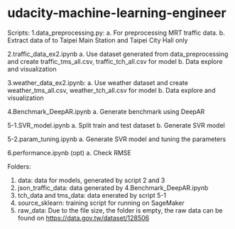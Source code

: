 # udacity-machine-learning-engineer


Scripts:
1.data_preprocessing.py:
  a. For preprocessing MRT traffic data.
  b. Extract data of to Taipei Main Station and Taipei City Hall only

2.traffic_data_ex2.ipynb
  a. Use dataset generated from data_preprocessing
     and create traffic_tms_all.csv, traffic_tch_all.csv for model
  b. Data explore and visualization

3.weather_data_ex2.ipynb:
  a. Use weather dataset
     and create weather_tms_all.csv, weather_tch_all.csv for model
  b. Data explore and visualization

4.Benchmark_DeepAR.ipynb
  a. Generate benchmark using DeepAR

5-1.SVR_model.ipynb
  a. Split train and test dataset
  b. Generate SVR model

5-2.param_tuning.ipynb
  a. Generate SVR model and tuning the parameters

6.performance.ipynb (opt)
  a. Check RMSE

Folders:
1. data: data for models, generated by script 2 and 3
2. json_traffic_data: data generated by 4.Benchmark_DeepAR.ipynb
3. tch_data and tms_data: data enerated by script 5-1
4. source_sklearn: training script for running on SageMaker
5. raw_data: Due to the file size, the folder is empty,
   the raw data can be found on https://data.gov.tw/dataset/128506
